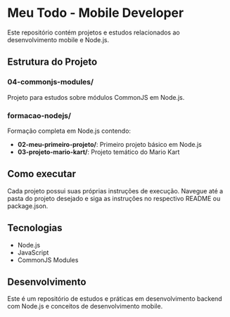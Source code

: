 # Meu Todo - Mobile Developer

Este repositório contém projetos e estudos relacionados ao desenvolvimento mobile e Node.js.

## Estrutura do Projeto

### 04-commonjs-modules/
Projeto para estudos sobre módulos CommonJS em Node.js.

### formacao-nodejs/
Formação completa em Node.js contendo:
- **02-meu-primeiro-projeto/**: Primeiro projeto básico em Node.js
- **03-projeto-mario-kart/**: Projeto temático do Mario Kart

## Como executar

Cada projeto possui suas próprias instruções de execução. Navegue até a pasta do projeto desejado e siga as instruções no respectivo README ou package.json.

## Tecnologias

- Node.js
- JavaScript
- CommonJS Modules

## Desenvolvimento

Este é um repositório de estudos e práticas em desenvolvimento backend com Node.js e conceitos de desenvolvimento mobile.
